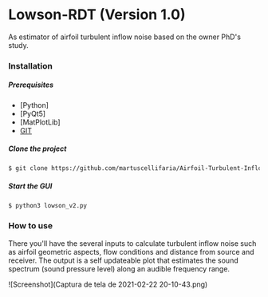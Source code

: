 # Lowson-RDT (Version 1.0)

As estimator of airfoil turbulent inflow noise based on the owner PhD's study.

### Installation
##### Prerequisites
- [Python]
- [PyQt5]
- [MatPlotLib]
- [GIT](https://git-scm.com/book/en/v2/Getting-Started-Installing-Git)

##### Clone the project

```sh
$ git clone https://github.com/martuscellifaria/Airfoil-Turbulent-Inflow-Noise-Estimator.git
```


##### Start the GUI
```sh
$ python3 lowson_v2.py
```

### How to use
There you'll have the several inputs to calculate turbulent inflow noise such as airfoil geometric aspects, flow conditions and distance from source and receiver. The output is a self updateable plot that estimates the sound spectrum (sound pressure level) along an audible frequency range.

![Screenshot](Captura de tela de 2021-02-22 20-10-43.png)
